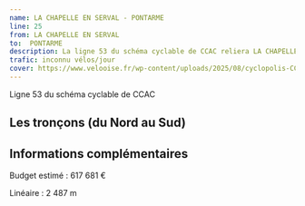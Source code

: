 ```yaml
---
name: LA CHAPELLE EN SERVAL - PONTARME
line: 25
from: LA CHAPELLE EN SERVAL 
to:  PONTARME 
description: La ligne 53 du schéma cyclable de CCAC reliera LA CHAPELLE EN SERVAL  à PONTARME 
trafic: inconnu vélos/jour
cover: https://www.velooise.fr/wp-content/uploads/2025/08/cyclopolis-CCAC-53.jpg
---
```

Ligne 53 du schéma cyclable de CCAC
## Les tronçons (du Nord au Sud)

## Informations complémentaires

Budget estimé : 617 681 €

Linéaire : 2 487 m

